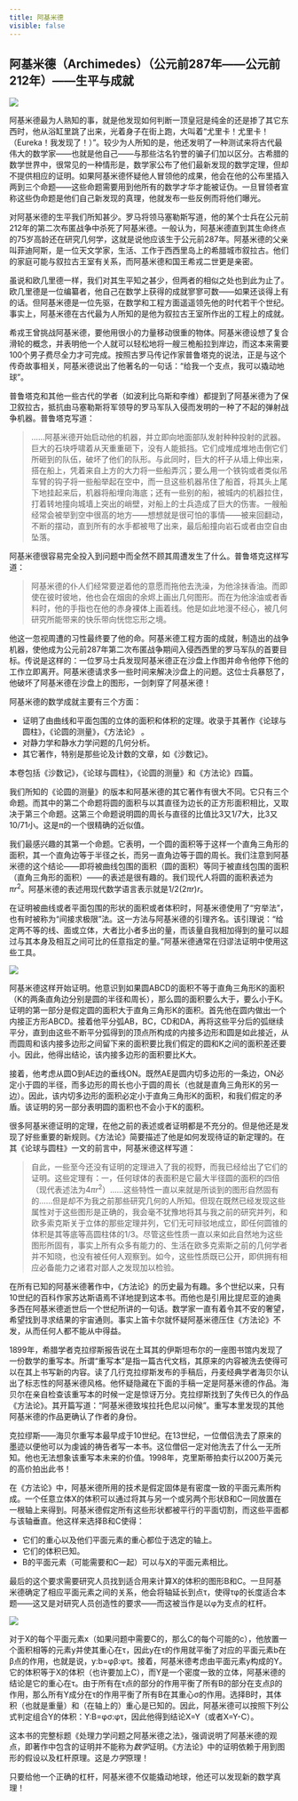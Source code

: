 ```yaml
---
title: 阿基米德
visible: false
---
```


## 阿基米德（Archimedes）（公元前287年——公元前212年）——生平与成就

![](./archimedes.jpg)

阿基米德最为人熟知的事，就是他发现如何判断一顶皇冠是纯金的还是掺了其它东西时，他从浴缸里跳了出来，光着身子在街上跑，大叫着“尤里卡！尤里卡！（Eureka！我发现了！）”。较少为人所知的是，他还发明了一种测试来将古代最伟大的数学家——也就是他自己——与那些沽名钓誉的骗子们加以区分。古希腊的数学世界中，很常见的一种情形是，数学家公布了他们最新发现的数学定理，但却不提供相应的证明。如果阿基米德怀疑他人冒领他的成果，他会在他的公布里插入两到三个命题——这些命题需要用到他所有的数学才华才能被证伪。一旦冒领者宣称这些伪命题是他们自己新发现的真理，他就发布一些反例而将他们曝光。

对阿基米德的生平我们所知甚少。罗马将领马塞勒斯写道，他的某个士兵在公元前212年的第二次布匿战争中杀死了阿基米德。一般认为，阿基米德直到其生命终点的75岁高龄还在研究几何学，这就是说他应该生于公元前287年。阿基米德的父亲叫菲迪阿斯，是一位天文学家，生活、工作于西西里岛上的希腊城市叙拉古。他们的家庭可能与叙拉古王室有关系，而阿基米德和国王希戎二世更是亲密。

虽说和欧几里德一样，我们对其生平知之甚少，但两者的相似之处也到此为止了。欧几里德是一位编纂者，他自己在数学上获得的成就寥寥可数——如果还谈得上有的话。但阿基米德是一位先驱，在数学和工程方面遥遥领先他的时代若干个世纪。事实上，阿基米德在古代最为人所知的是他为叙拉古王室所作出的工程上的成就。

希戎王曾挑战阿基米德，要他用很小的力量移动很重的物体。阿基米德设想了复合滑轮的概念，并表明他一个人就可以轻松地将一艘三桅船拉到岸边，而这本来需要100个男子费尽全力才可完成。按照古罗马传记作家普鲁塔克的说法，正是与这个传奇故事相关，阿基米德说出了他著名的一句话：“给我一个支点，我可以撬动地球”。

普鲁塔克和其他一些古代的学者（如波利比乌斯和李维）都提到了阿基米德为了保卫叙拉古，抵抗由马塞勒斯将军领导的罗马军队入侵而发明的一种了不起的弹射战争机器。普鲁塔克写道：

>……阿基米德开始启动他的机器，并立即向地面部队发射种种投射的武器。巨大的石块呼啸着从天重重砸下，没有人能抵挡。它们成堆成堆地击倒它们所砸到的队伍，破坏了他们的队形。与此同时，巨大的杆子从墙上伸出来，搭在船上，凭着来自上方的大力将一些船弄沉；要么用一个铁钩或者类似吊车臂的钩子将一些船举起在空中，而一旦这些机器吊住了船首，将其头上尾下地挂起来后，机器将船埋向海底；还有一些别的船，被城内的机器拉住，打着转地撞向城墙上突出的峭壁，对船上的士兵造成了巨大的伤害。一艘船经常会被举到空中很高的地方——想想就是很可怕的事情——被来回翻动，不断的摆动，直到所有的水手都被甩了出来，最后船撞向岩石或者由空自由坠落。

阿基米德很容易完全投入到问题中而全然不顾其周遭发生了什么。普鲁塔克这样写道：

>阿基米德的仆人们经常要逆着他的意愿而拖他去洗澡，为他涂抹香油。而即使在彼时彼地，他也会在烟囱的余烬上画出几何图形。而在为他涂油或者香料时，他的手指也在他的赤身裸体上画着线。他是如此地漫不经心，被几何研究所能带来的快乐带向恍惚忘形之境。

他这一忽视周遭的习性最终要了他的命。阿基米德工程方面的成就，制造出的战争机器，使他成为公元前287年第二次布匿战争期间入侵西西里的罗马军队的首要目标。传说是这样的：一位罗马士兵发现阿基米德正在沙盘上作图并命令他停下他的工作立即离开。阿基米德请求多一些时间来解决沙盘上的问题。这位士兵暴怒了，他破坏了阿基米德在沙盘上的图形，一剑刺穿了阿基米德！

阿基米德的数学成就主要有三个方面：

  * 证明了由曲线和平面包围的立体的面积和体积的定理。收录于其著作《论球与圆柱》，《论圆的测量》，《方法论》 。
  * 对静力学和静水力学问题的几何分析。
  * 其它著作，特别是那些论及计数的文章，如《沙数记》。

本卷包括《沙数记》，《论球与圆柱》，《论圆的测量》和《方法论》四篇。

我们所知的《论圆的测量》的版本和阿基米德的其它著作有很大不同。它只有三个命题。而其中的第二个命题将圆的面积与以其直径为边长的正方形面积相比，又取决于第三个命题。这第三个命题说明圆的周长与直径的比值比3又1/7大，比3又10/71小。这是π的一个很精确的近似值。

我们最感兴趣的其第一个命题。它表明，一个圆的面积等于这样一个直角三角形的面积，其一个直角边等于半径之长，而另一直角边等于圆的周长。我们注意到阿基米德的这个结论——即将被曲线包围的面积（圆的面积）等同于被直线包围的面积（直角三角形的面积）——的表述是很有趣的。我们现代人将圆的面积表述为$\pi r^2$。阿基米德的表述用现代数学语言表示就是$1/2(2\pi r)r$。

在证明被曲线或者平面包围的形状的面积或者体积时，阿基米德使用了“穷举法”，也有时被称为“间接求极限”法。这一方法与阿基米德的引理齐名。该引理说：“给定两不等的线、面或立体，大者比小者多出的量，而该量自我相加得到的量可以超过与其本身及相互之间可比的任意指定的量。”阿基米德通常在归谬法证明中使用这些工具。

![](0201.png)

阿基米德这样开始证明。他意识到如果圆ABCD的面积不等于直角三角形K的面积（K的两条直角边分别是圆的半径和周长），那么圆的面积要么大于，要么小于K。证明的第一部分是假定圆的面积大于直角三角形K的面积。首先他在圆内做出一个内接正方形ABCD。接着他平分弧AB，BC，CD和DA，再将这些平分后的弧继续平分，直到由这些不断平分弧得到的顶点所构成的内接多边形和圆是如此接近，从而圆周和该内接多边形之间留下来的面积要比我们假定的圆和K之间的面积差还要小。因此，他得出结论，该内接多边形的面积要比K大。

接着，他考虑从圆O到AE边的垂线ON。既然AE是圆内切多边形的一条边，ON必定小于圆的半径，而多边形的周长也小于圆的周长（也就是直角三角形K的另一边）。因此，该内切多边形的面积必定小于直角三角形K的面积，和我们假定的矛盾。该证明的另一部分表明圆的面积也不会小于K的面积。

很多阿基米德证明的定理，在他之前的表述或者证明都是不充分的。但是他还是发现了好些重要的新规则。《方法论》简要描述了他是如何发现待证的新定理的。在其《论球与圆柱》一文的前言中，阿基米德这样写道：

>自此，一些至今还没有证明的定理进入了我的视野，而我已经给出了它们的证明。这些定理有：一，任何球体的表面积是它最大半径圆的面积的四倍（现代表述法为$4\pi r^2$）……这些特性一直以来就是所谈到的图形自然固有的……但是却不为我之前那些研究几何的人所知。但现在既然已经发现这些属性对于这些图形是正确的，我会毫不犹豫地将其与我之前的研究并列，和欧多索克斯关于立体的那些定理并列，它们无可辩驳地成立，即任何圆锥的体积是其等底等高圆柱体的1/3。尽管这些性质一直以来如此自然地为这些图形所固有，事实上所有众多有能力的、生活在欧多克索斯之前的几何学者并不知晓，也没有被任何人观察到。如今，这些性质既已公开，即供拥有相应必备能力之诸君对鄙人之发现加以检验。

在所有已知的阿基米德著作中，《方法论》的历史最为有趣。多个世纪以来，只有10世纪的百科作家苏达斯语焉不详地提到这本书。而他也是引用比提尼亚的迪奥多西在阿基米德逝世后一个世纪所讲的一句话。数学家一直有着令其不安的奢望，希望找到寻求结果的宇宙通则。事实上笛卡尔就怀疑阿基米德压住《方法论》不发，从而任何人都不能从中得益。

1899年，希腊学者克拉缪斯报告说在土耳其的伊斯坦布尔的一座图书馆内发现了一份数学的重写本。所谓“重写本”是指一篇古代文档，其原来的内容被洗去使得可以在其上书写新的内容。读了几行克拉缪斯发布的手稿后，丹麦经典学者海贝尔认出了标志性的阿基米德风格。他怀疑隐藏在下面的手稿一定是阿基米德的作品。海贝尔在亲自检查该重写本的时候一定是惊讶万分。克拉缪斯找到了失传已久的作品《方法论》。其开篇写道：“阿基米德致埃拉托色尼以问候”。重写本里发现的其他阿基米德的作品更确认了作者的身份。

克拉缪斯——海贝尔重写本最早成于10世纪。在13世纪，一位僧侣洗去了原来的墨迹以便他可以为虔诚的祷告者写一本书。这位僧侣一定对他洗去了什么一无所知。他也无法想象该重写本未来的价值。1998年，克里斯蒂拍卖行以200万美元的高价拍出此书！

在《方法论》中，阿基米德所用的技术是假定固体是有密度一致的平面元素所构成。一个任意立体X的体积可以通过将其与另一个或另两个形状B和C一同放置在一根轴上来得到。阿基米德假定所有这些形状都被平行的平面切割，而这些平面都与该轴垂直。他这样来选择B和C使得：

  * 它们的重心以及他们平面元素的重心都位于选定的轴上。
  * 它们的体积已知。
  * B的平面元素（可能需要和C一起）可以与X的平面元素相比。

最后的这个要求需要研究人员找到适合用来计算X的体积的图形B和C。一旦阿基米德确定了相应平面元素之间的关系，他会将轴延长到点τ，使得τφ的长度适合本题——这又是对研究人员创造性的要求——而这被当作是以φ为支点的杠杆。

![](0202.png)

对于X的每个平面元素x（如果问题中需要C的，那么C的每个可能的c），他放置一个面积相等的元素y并使其重心在τ，因此y在τ的作用就平衡了对应的平面元素b在β点的作用，也就是说，y:b=φβ:φτ。接着，阿基米德考虑由平面元素y构成的Y。它的体积等于X的体积（也许要加上C），而Y是一个密度一致的立体，阿基米德的结论是它的重心在τ。由于所有在τ点的部分的作用平衡了所有B的部分在支点β的作用，那么所有Y成分在τ的作用平衡了所有B在其重心σ的作用。选择B时，其体积（也就是重量）和（在轴上的）重心是已知的。因此，阿基米德可以按照下列公式判定组合Y的体积：Y:B=φσ:φτ，因此他得到结论X=Y（或者X=Y-C）。

这本书的完整标题《处理力学问题之阿基米德之法》，强调说明了阿基米德的观点，即著作中包含的证明并不能称为*数学*证明。《方法论》中的证明依赖于用到图形的假设以及杠杆原理。这是*力学*原理！

只要给他一个正确的杠杆，阿基米德不仅能撬动地球，他还可以发现新的数学真理！